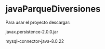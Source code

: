 # javaParqueDiversiones
Para usar el proyecto descargar:

javax.persistence-2.0.0.jar

mysql-connector-java-8.0.22
